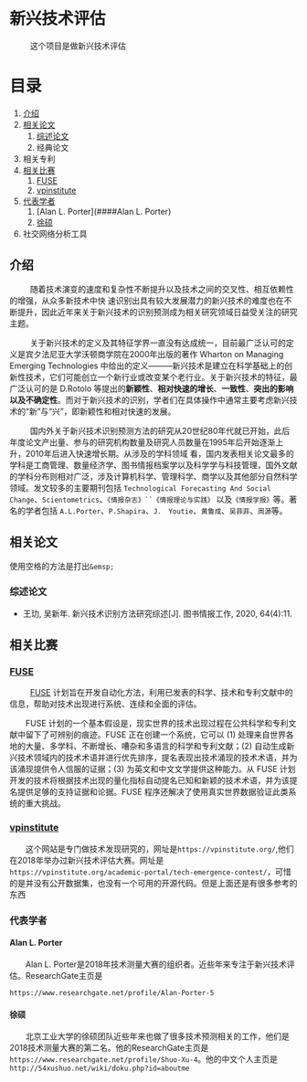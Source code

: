 # 新兴技术评估

&emsp; &emsp; 这个项目是做新兴技术评估

# 目录

1. [介绍](##介绍)
2. [相关论文](##相关论文)
   1. [综述论文](###综述论文)
   2. 经典论文
3. 相关专利
4. [相关比赛](##相关比赛)
   1. [FUSE](###FUSE)
   2. [vpinstitute](###vpinstitute)
5. [代表学者](###代表学者)
   1. [Alan L. Porter](####Alan L. Porter)
   2. [徐硕](####徐硕)
6. 社交网络分析工具

## 介绍

 &emsp; &emsp; 随着技术演变的速度和复杂性不断提升以及技术之间的交叉性、相互依赖性的增强，从众多新技术中快 速识别出具有较大发展潜力的新兴技术的难度也在不 断提升，因此近年来关于新兴技术的识别预测成为相关研究领域日益受关注的研究主题。

&emsp; &emsp; 关于新兴技术的定义及其特征学界一直没有达成统一，目前最广泛认可的定义是宾夕法尼亚大学沃顿商学院在2000年出版的著作 Wharton on Managing Emerging Technologies 中给出的定义———新兴技术是建立在科学基础上的创新性技术，它们可能创立一个新行业或改变某个老行业。关于新兴技术的特征，最 广泛认可的是 D.Rotolo 等提出的**新颖性**、**相对快速的增长**、**一致性**、**突出的影响以及不确定性**。而对于新兴技术的识别，学者们在具体操作中通常主要考虑新兴技术的“新”与“兴”，即新颖性和相对快速的发展。

&emsp; &emsp; 国内外关于新兴技术识别预测方法的研究从20世纪80年代就已开始，此后年度论文产出量、参与的研究机构数量及研究人员数量在1995年后开始逐渐上升，2010年后进入快速增长期。从涉及的学科领域 看，国内发表相关论文最多的学科是工商管理、数量经济学、图书情报档案学以及科学学与科技管理，国外文献的学科分布则相对广泛，涉及计算机科学、管理科学、商学以及其他部分自然科学领域。发文较多的主要期刊包括 `Technological Forecasting And Social Change`、`Scientometrics`、`《情报杂志》``《情报理论与实践》` 以及`《情报学报》`等。著名的学者包括 `A.L.Porter`、`P.Shapira`、`J． Youtie`、`黄鲁成`、`吴菲菲`、`周源`等。

## 相关论文

使用空格的方法是打出`&emsp;`

### 综述论文

- 王玏, 吴新年. 新兴技术识别方法研究综述[J]. 图书情报工作, 2020, 64(4):11.



## 相关比赛

### [FUSE](https://www.iarpa.gov/index.php/research-programs/fuse)

&emsp; &emsp; [FUSE](https://www.iarpa.gov/index.php/research-programs/fuse) 计划旨在开发自动化方法，利用已发表的科学、技术和专利文献中的信息，帮助对技术出现进行系统、连续和全面的评估。

&emsp;&emsp;FUSE 计划的一个基本假设是，现实世界的技术出现过程在公共科学和专利文献中留下了可辨别的痕迹。FUSE 正在创建一个系统，它可以 (1) 处理来自世界各地的大量、多学科、不断增长、嘈杂和多语言的科学和专利文献；(2) 自动生成新兴技术领域内的技术术语并进行优先排序，提名表现出技术涌现的技术术语，并为该涌现提供令人信服的证据；(3) 为英文和中文文学提供这种能力。从 FUSE 计划开发的技术将根据技术出现的量化指标自动提名已知和新颖的技术术语，并为该提名提供足够的支持证据和论据。FUSE 程序还解决了使用真实世界数据验证此类系统的重大挑战。

### [vpinstitute](https://vpinstitute.org)

&emsp;&emsp;这个网站是专门做技术发现研究的，网址是`https://vpinstitute.org/`,他们在2018年举办过新兴技术评估大赛。网址是`https://vpinstitute.org/academic-portal/tech-emergence-contest/`，可惜的是并没有公开数据集，也没有一个可用的开源代码。但是上面还是有很多参考的东西

### 代表学者

#### Alan L. Porter

&emsp;&emsp;Alan L. Porter是2018年技术测量大赛的组织者。近些年来专注于新兴技术评估。ResearchGate主页是

`https://www.researchgate.net/profile/Alan-Porter-5`

#### 徐硕

&emsp;&emsp;北京工业大学的徐硕团队近些年来也做了很多技术预测相关的工作，他们是2018技术测量大赛的第二名。他的ResearchGate主页是`https://www.researchgate.net/profile/Shuo-Xu-4`。他的中文个人主页是`http://54xushuo.net/wiki/doku.php?id=aboutme`



### 
